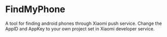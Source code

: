 # FindMyPhone
A tool for finding android phones through Xiaomi push service.
Change the AppID and AppKey to your own project set in Xiaomi developer service.
